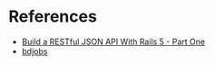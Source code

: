 # References
* [Build a RESTful JSON API With Rails 5 - Part One](https://scotch.io/tutorials/build-a-restful-json-api-with-rails-5-part-one)
* [bdjobs](http://jobs.bdjobs.com/jobsearch.asp?fcatId=8&icatId=)